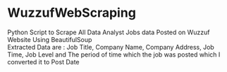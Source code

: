 # WuzzufWebScraping
Python Script to Scrape All Data Analyst Jobs data Posted on Wuzzuf Website Using BeautifulSoup<br>
Extracted Data are : Job Title, Company Name, Company Address, Job Time, Job Level and The period of time which the job was posted which I converted it to Post Date
